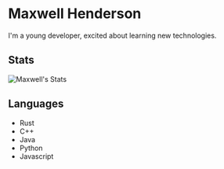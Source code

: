 # Maxwell Henderson

I'm a young developer, excited about learning new technologies.

## Stats

![Maxwell's Stats](https://github-readme-stats.vercel.app/api?username=maxstrid&hide=stars&hide_rank=true&include_all_commits=true&disable_animations=true&show_icons=true&theme=transparent)

## Languages

- Rust
- C++
- Java
- Python
- Javascript
